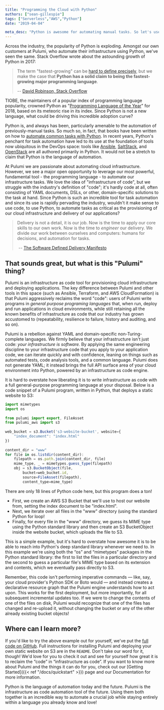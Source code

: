 ```yaml
---
title: "Programming the Cloud with Python"
authors: ["sean-gillespie"]
tags: ["Serverless","AWS","Python"]
date: "2019-04-04"

meta_desc: "Python is awesome for automating manual tasks. So let's use it for cloud infrastructure as code!"
---
```


Across the industry, the popularity of Python is exploding. Amongst our
own customers at Pulumi, who automate their infrastructure using Python,
we've seen the same. Stack Overflow wrote about the astounding growth
of Python in 2017:

> The term "fastest-growing" can be [hard to define
> precisely](https://xkcd.com/1102/), but we make the case that **Python
> has a solid claim to being the fastest-growing major programming
> language**.
>
> -- [David Robinson, Stack Overflow](https://stackoverflow.blog/2017/09/06/incredible-growth-python/)


TIOBE, the maintainers of a popular index of programming language
popularity, crowned Python as "[Programming Language of the Year](https://www.tiobe.com/tiobe-index/)" for 2018, based on its
meteoric rise in its index. Since Python is not a new language, what
could be driving this incredible adoption curve?

Python is, and always has been, particularly amenable to the automation
of previously-manual tasks. So much so, in fact, that books have been
written on how to [automate common tasks with Python](https://automatetheboringstuff.com/). In recent years, Python's
penchant for task automation have led to its use at the foundation of
tools now ubiquitous in the DevOps space: tools like
[Ansible](https://www.ansible.com/),
[SaltStack](https://www.saltstack.com/), and
[OpenStack](https://www.openstack.org/) are all authored primarily in
Python. It would not be a stretch to claim that Python is the language
of automation.

At Pulumi we are passionate about automating cloud infrastructure.
However, we see a major open opportunity to leverage our most powerful,
fundamental tool - the programming language - to automate our
infrastructure tasks. We love the idea of "infrastructure of code", but
we struggle with the industry's definition of "code"; it's hardly code
at all, often consisting of YAML documents, DSLs, or other,
domain-specific solutions to the task at hand. Since Python is such an
incredible tool for task automation and since its use is rapidly
pervading the industry, wouldn't it make sense to use code, to use
Python, to automate tasks as critical as the provisioning of our cloud
infrastructure and delivery of our applications?


> Delivery is not a detail, it is our job. Now is the time to apply our
> core skills to our own work. Now is the time to *engineer* our
> delivery. We divide our work between ourselves and computers: humans
> for decisions, and automation for tasks.
>
>  -- [The Software Defined Delivery Manifesto](https://sdd-manifesto.org/)

## That sounds great, but what is this "Pulumi" thing?

Pulumi is an infrastructure as code tool for provisioning cloud
infrastructure and deploying applications. The key difference between
Pulumi and other tools in this space (such as Ansible, Terraform, and
AWS CloudFormation) is that Pulumi aggressively reclaims the word
"code": users of Pulumi write programs in *general purpose programing languages*
that, when run, deploy and run applications in cloud
environments, while still retaining all the known benefits of
infrastructure as code that our industry has grown accustomed to
(repeatability, resilience to failure, history and auditing, and so
on).

Pulumi is a rebellion against YAML and domain-specific
non-Turing-complete languages. We firmly believe that your
infrastructure isn't just code: *your infrastructure is software.* By
applying the same engineering discipline to your infrastructure code
that you apply to your application code, we can iterate quickly and with
confidence, leaning on things such as automated tests, code analysis
tools, and a common language. Pulumi does not generate YAML; it instead
brings the full API surface area of your cloud environment into Python,
powered by an infrastructure as code engine.

It is hard to overstate how liberating it is to write infrastructure as
code with a full general-purpose programming language at your disposal.
Below is a code snippet of a Pulumi program, written in Python, that
deploys a static website to S3:

```typescript
import mimetypes
import os
 
from pulumi import export, FileAsset
from pulumi_aws import s3
 
web_bucket = s3.Bucket('s3-website-bucket', website={
    "index_document": "index.html"
})
 
content_dir = "www"
for file in os.listdir(content_dir):
    filepath = os.path.join(content_dir, file)
    mime_type, _ = mimetypes.guess_type(filepath)
    obj = s3.BucketObject(file,
        bucket=web_bucket.id,
        source=FileAsset(filepath),
        content_type=mime_type)
```

There are only 18 lines of Python code here, but this program does a
ton!

- First, we create an AWS S3 Bucket that we'll use to host our
  website from, setting the index document to
  be "index.html".
- Next, we iterate over all files in the "www" directory (using the
  standard Python for loop!
- Finally, for every file in the "www" directory, we guess its MIME
  type using the Python standard library and then create an S3
  BucketObject inside the website bucket, which uploads the file to
  S3.

This is a simple example, but it's hard to overstate how awesome it is to be able to reach into
Python's deep standard library whenever we need to. In this example we're using both the “os” and
“mimetypes” packages in the Python standard library: the first to list the files in a particular
directory and the second to guess a particular file's MIME type based on its extension and contents,
which we eventually pass directly to S3.

Remember, this code isn't performing imperative commands — like, say, your cloud provider's Python
SDK or Boto would — and instead creates a declarative resource graph that the Pulumi engine understands
how to act upon. This works for the first deployment, but more importantly, for all subsequent
incremental updates too. If we were to change the contents of one of the files on disk, Pulumi would
recognize that one of the files has changed and re-upload it, without changing the bucket or any of
the other already existing bucket objects!

## Where can I learn more?

If you'd like to try the above example out for yourself, we've put the [full code on GitHub](https://github.com/pulumi/examples/tree/master/aws-py-s3-folder).
Full instructions for installing Pulumi and deploying your own static website on S3 are in the `README`.
Don't take our word for it, though! We'd love for you to check it out and see for yourself how
great it is to reclaim the “code” in “infrastructure as code”. If you want to know more about
Pulumi and the things it can do for you, check out our [Getting Started]({{< ref "/docs/quickstart" >}}) page and our Documentation for more information.

Python is the language of automation today and the future. Pulumi is the infrastructure as
code automation tool of the future. Using them both together is an incredible way to automate a
crucial job while staying entirely within a language you already know and love!
